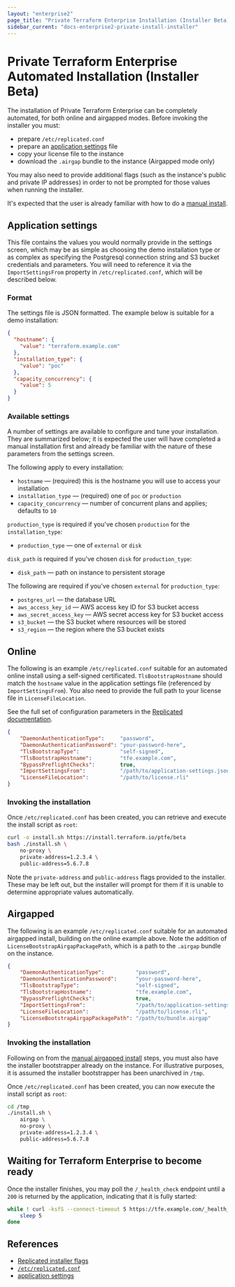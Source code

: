 ```yaml
---
layout: "enterprise2"
page_title: "Private Terraform Enterprise Installation (Installer Beta)"
sidebar_current: "docs-enterprise2-private-install-installer"
---
```


# Private Terraform Enterprise Automated Installation (Installer Beta)

The installation of Private Terraform Enterprise can be completely automated, for both online and airgapped modes.  Before invoking the installer you must:
- prepare `/etc/replicated.conf`
- prepare an [application settings](#application-settings) file
- copy your license file to the instance
- download the `.airgap` bundle to the instance (Airgapped mode only)

You may also need to provide additional flags (such as the instance's public and private IP addresses) in order to not be prompted for those values when running the installer.

It's expected that the user is already familiar with how to do a [manual install](./install-installer.html#installation).

## Application settings

This file contains the values you would normally provide in the settings screen, which may be as simple as choosing the demo installation type or as complex as specifying the Postgresql connection string and S3 bucket credentials and parameters.  You will need to reference it via the `ImportSettingsFrom` property in `/etc/replicated.conf`, which will be described below.

### Format

The settings file is JSON formatted.  The example below is suitable for a demo installation:

```json
{
  "hostname": {
    "value": "terraform.example.com"
  },
  "installation_type": {
    "value": "poc"
  },
  "capacity_concurrency": {
    "value": 5
  }
}
```

### Available settings

A number of settings are available to configure and tune your installation.  They are summarized below; it is expected the user will have completed a manual installation first and already be familiar with the nature of these parameters from the settings screen.

The following apply to every installation:

- `hostname` — (required) this is the hostname you will use to access your installation
- `installation_type` — (required) one of `poc` or `production`
- `capacity_concurrency` — number of concurrent plans and applies; defaults to `10`


`production_type` is required if you've chosen `production` for the `installation_type`:

- `production_type` — one of `external` or `disk`


`disk_path` is required if you've chosen `disk` for `production_type`:

- `disk_path` — path on instance to persistent storage


The following are required if you've chosen `external` for `production_type`:

- `postgres_url` — the database URL
- `aws_access_key_id` — AWS access key ID for S3 bucket access
- `aws_secret_access_key` — AWS secret access key for S3 bucket access
- `s3_bucket` — the S3 bucket where resources will be stored
- `s3_region` — the region where the S3 bucket exists


## Online

The following is an example `/etc/replicated.conf` suitable for an automated online install using a self-signed certificated.  `TlsBootstrapHostname` should match the `hostname` value in the application settings file (referenced by `ImportSettingsFrom`).  You also need to provide the full path to your license file in `LicenseFileLocation`.

See the full set of configuration parameters in the [Replicated documentation](https://help.replicated.com/docs/kb/developer-resources/automate-install/#configure-replicated-automatically).

```json
{
	"DaemonAuthenticationType":     "password",
    "DaemonAuthenticationPassword": "your-password-here",
    "TlsBootstrapType":             "self-signed",
    "TlsBootstrapHostname":         "tfe.example.com",
    "BypassPreflightChecks":        true,
    "ImportSettingsFrom":           "/path/to/application-settings.json",
    "LicenseFileLocation":          "/path/to/license.rli"
}
```
### Invoking the installation

Once `/etc/replicated.conf` has been created, you can retrieve and execute the install script as `root`:

```bash
curl -o install.sh https://install.terraform.io/ptfe/beta
bash ./install.sh \
	no-proxy \
	private-address=1.2.3.4 \
	public-address=5.6.7.8
```

Note the `private-address` and `public-address` flags provided to the installer.  These may be left out, but the installer will prompt for them if it is unable to determine appropriate values automatically.

## Airgapped

The following is an example `/etc/replicated.conf` suitable for an automated airgapped install, building on the online example above.  Note the addition of `LicenseBootstrapAirgapPackagePath`, which is a path to the `.airgap` bundle on the instance.  

```json
{
	"DaemonAuthenticationType":          "password",
    "DaemonAuthenticationPassword":      "your-password-here",
    "TlsBootstrapType":                  "self-signed",
    "TlsBootstrapHostname":              "tfe.example.com",
    "BypassPreflightChecks":             true,
    "ImportSettingsFrom":                "/path/to/application-settings.json",
    "LicenseFileLocation":               "/path/to/license.rli",
    "LicenseBootstrapAirgapPackagePath": "/path/to/bundle.airgap"
}
```

### Invoking the installation

Following on from the [manual airgapped install](./install-installer.html#run-the-installer-airgapped) steps, you must also have the installer bootstrapper already on the instance.  For illustrative purposes, it is assumed the installer bootstrapper has been unarchived in `/tmp`.

Once `/etc/replicated.conf` has been created, you can now execute the install script as `root`:

```bash
cd /tmp
./install.sh \
	airgap \
	no-proxy \
	private-address=1.2.3.4 \
	public-address=5.6.7.8
```

## Waiting for Terraform Enterprise to become ready

Once the installer finishes, you may poll the `/_health_check` endpoint until a `200` is returned by the application, indicating that it is fully started:

```bash
while ! curl -ksfS --connect-timeout 5 https://tfe.example.com/_health_check; do
    sleep 5
done
```

## References


- [Replicated installer flags](https://help.replicated.com/docs/distributing-an-application/installing-via-script/#flags)
- [`/etc/replicated.conf`](https://help.replicated.com/docs/kb/developer-resources/automate-install/#configure-replicated-automatically)
- [application settings](https://help.replicated.com/docs/kb/developer-resources/automate-install/#configure-app-settings-automatically)
